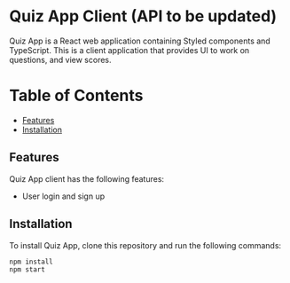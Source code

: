 # Quiz App Client (API to be updated)

Quiz App is a React web application containing Styled components and TypeScript. This is a client application that provides UI to work on questions, and view scores.

# Table of Contents

- [Features](#features)
- [Installation](#installation)

## Features

Quiz App client has the following features:

- User login and sign up

## Installation

To install Quiz App, clone this repository and run the following commands:

```sh
npm install
npm start
```
